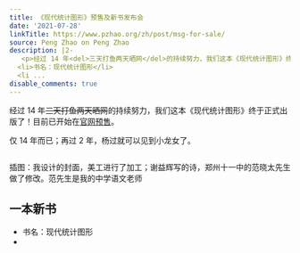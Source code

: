 ```yaml
---
title: 《现代统计图形》预售及新书发布会
date: '2021-07-28'
linkTitle: https://www.pzhao.org/zh/post/msg-for-sale/
source: Peng Zhao on Peng Zhao
description: |2-
   <p>经过 14 年<del>三天打鱼两天晒网</del>的持续努力，我们这本《现代统计图形》终于正式出版了！目前已开始在<a href="https://www.ituring.com.cn/book/2951" target="_blank">官网预售</a>。</p> <p>仅 14 年而已；再过 2 年，杨过就可以见到小龙女了。</p> <p><img src="../image/book-msg-banner.jpg" alt="" /></p> <p>插图：我设计的封面，美工进行了加工；谢益辉写的诗，郑州十一中的范晓太先生做了修改。范先生是我的中学语文老师</p> <h2 id="一本新书">一本新书</h2> <ul>
  <li>书名：现代统计图形</li>
  <li ...
disable_comments: true
---
```

 <p>经过 14 年<del>三天打鱼两天晒网</del>的持续努力，我们这本《现代统计图形》终于正式出版了！目前已开始在<a href="https://www.ituring.com.cn/book/2951" target="_blank">官网预售</a>。</p> <p>仅 14 年而已；再过 2 年，杨过就可以见到小龙女了。</p> <p><img src="../image/book-msg-banner.jpg" alt="" /></p> <p>插图：我设计的封面，美工进行了加工；谢益辉写的诗，郑州十一中的范晓太先生做了修改。范先生是我的中学语文老师</p> <h2 id="一本新书">一本新书</h2> <ul>
<li>书名：现代统计图形</li>
<li ...